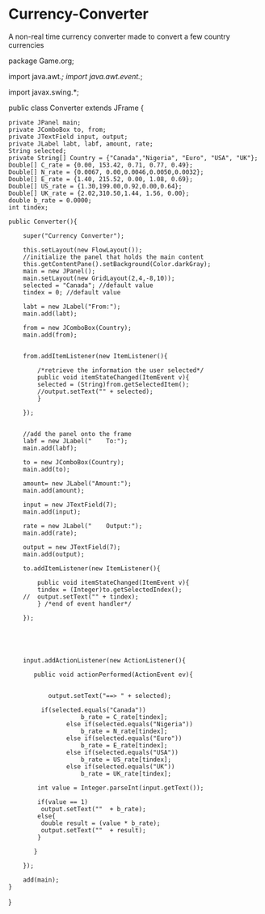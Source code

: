 # Currency-Converter
A non-real time currency converter made to convert a few country currencies 


package Game.org;

import java.awt.*;
import java.awt.event.*;

import javax.swing.*;

public class Converter extends JFrame {

	private JPanel main;
	private JComboBox to, from;
	private JTextField input, output;
	private JLabel labt, labf, amount, rate;
	String selected;
	private String[] Country = {"Canada","Nigeria", "Euro", "USA", "UK"};
	Double[] C_rate = {0.00, 153.42, 0.71, 0.77, 0.49};
	Double[] N_rate = {0.0067, 0.00,0.0046,0.0050,0.0032};
	Double[] E_rate = {1.40, 215.52, 0.00, 1.08, 0.69};
	Double[] US_rate = {1.30,199.00,0.92,0.00,0.64};
	Double[] UK_rate = {2.02,310.50,1.44, 1.56, 0.00};
	double b_rate = 0.0000;
	int tindex;
	
	public Converter(){
		
		super("Currency Converter");
		
		this.setLayout(new FlowLayout());
		//initialize the panel that holds the main content
		this.getContentPane().setBackground(Color.darkGray);
		main = new JPanel();
		main.setLayout(new GridLayout(2,4,-8,10));
		selected = "Canada"; //default value
		tindex = 0; //default value
		
		labt = new JLabel("From:");
		main.add(labt);
		
		from = new JComboBox(Country);
		main.add(from);
		
		
		from.addItemListener(new ItemListener(){
		
			/*retrieve the information the user selected*/ 
			public void itemStateChanged(ItemEvent v){
			selected = (String)from.getSelectedItem();
			//output.setText("" + selected);
			}
			
		});
		
		
		//add the panel onto the frame
		labf = new JLabel("    To:");
		main.add(labf);
		
		to = new JComboBox(Country);
		main.add(to);
		
		amount= new JLabel("Amount:");
		main.add(amount);
		
		input = new JTextField(7);
		main.add(input);
		
		rate = new JLabel("    Output:");
		main.add(rate);
		
		output = new JTextField(7);
		main.add(output);
		
		to.addItemListener(new ItemListener(){
			 
			public void itemStateChanged(ItemEvent v){
			tindex = (Integer)to.getSelectedIndex();
		//	output.setText("" + tindex);
			} /*end of event handler*/
			
		});
	
		
		
		
		
		input.addActionListener(new ActionListener(){
		 
		   public void actionPerformed(ActionEvent ev){
		 
			   
			   output.setText("==> " + selected);
			   
			 if(selected.equals("Canada"))
						b_rate = C_rate[tindex];
					else if(selected.equals("Nigeria"))
						b_rate = N_rate[tindex];
					else if(selected.equals("Euro"))
					    b_rate = E_rate[tindex];
					else if(selected.equals("USA"))
						b_rate = US_rate[tindex];
					else if(selected.equals("UK"))
						b_rate = UK_rate[tindex];
				 
			int value = Integer.parseInt(input.getText());
			
			if(value == 1)
			 output.setText(""  + b_rate);
			else{
			 double result = (value * b_rate);
			 output.setText(""  + result);
			}
			   
		   }
		   
		});
		
		add(main);
	}
	
}
